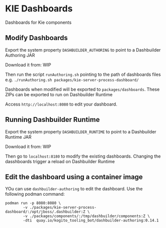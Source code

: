 # KIE Dashboards
Dashboards for Kie components


## Modify Dashboards

Export the system property `DASHBUILDER_AUTHORING` to point to a Dashbuilder Authoring JAR

Download it from: WIP

Then run the script `runAuthoring.sh` pointing to the path of dashboards files e.g. `./runAuthoring.sh packages/kie-server-process-dashboard/`

Dashboards when modified will be exported to `packages/dashboards`. These ZIPs can be exported to run on Dashbuilder Runtime

Access `http://localhost:8080` to edit your dashboard.

## Running Dashbuilder Runtime

Export the system property `DASHBUILDER_RUNTIME` to point to a Dashbuilder Runtime JAR

Download it from: WIP

Then go to `localhost:8180` to modify the existing dashboards. Changing the dasshboards trigger a reload on Dashbuilder Runtime


## Edit the dashboard using a container image

YOu can use `dashbuilder-authoring` to edit the dashboard. Use the following podman command:

```
podman run -p 8080:8080 \
        -v ./packages/kie-server-process-dashboard/:/opt/jboss/.dashbuilder:Z \
        -v ./packages/components/:/tmp/dashbuilder/components:Z \
        -dti  quay.io/kogito_tooling_bot/dashbuilder-authoring:0.14.1
```
